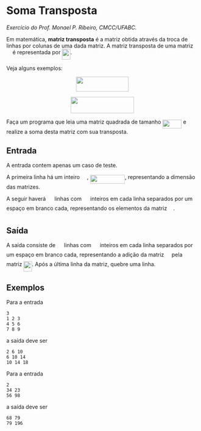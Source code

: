 # Soma Transposta
*Exercício do Prof. Monael P. Ribeiro, CMCC/UFABC.*

Em matemática, **matriz transposta** é a matriz obtida através da
troca de linhas por colunas de uma dada matriz. A matriz transposta
de uma matriz <img src="https://rawgit.com/alessandrojean/POO-2018.2/master/classes/laboratory/2018.06.08/extra/soma-transposta/svgs/53d147e7f3fe6e47ee05b88b166bd3f6.svg?invert_in_darkmode" align=middle width=12.328800000000005pt height=22.46574pt/> é representada por <img src="https://rawgit.com/alessandrojean/POO-2018.2/master/classes/laboratory/2018.06.08/extra/soma-transposta/svgs/99f7812af37ee7004df7177a1e821ec5.svg?invert_in_darkmode" align=middle width=21.862500000000004pt height=27.656969999999987pt/>.

Veja alguns exemplos:

<p align="center"><img src="https://rawgit.com/alessandrojean/POO-2018.2/master/classes/laboratory/2018.06.08/extra/soma-transposta/svgs/c764688ca8000794d79688a9f589a558.svg?invert_in_darkmode" align=middle width=137.296335pt height=39.45249pt/></p>

<p align="center"><img src="https://rawgit.com/alessandrojean/POO-2018.2/master/classes/laboratory/2018.06.08/extra/soma-transposta/svgs/efe947538344aab7a956ae30d6058ac4.svg?invert_in_darkmode" align=middle width=165.60719999999998pt height=43.251615pt/></p>

Faça um programa que leia uma matriz quadrada de tamanho <img src="https://rawgit.com/alessandrojean/POO-2018.2/master/classes/laboratory/2018.06.08/extra/soma-transposta/svgs/a964749a6b635295960fe89162eda4de.svg?invert_in_darkmode" align=middle width=50.091195pt height=22.46574pt/> 
e realize a soma desta matriz com sua transposta.

## Entrada

A entrada contem apenas um caso de teste.

A primeira linha há um inteiro <img src="https://rawgit.com/alessandrojean/POO-2018.2/master/classes/laboratory/2018.06.08/extra/soma-transposta/svgs/f9c4988898e7f532b9f826a75014ed3c.svg?invert_in_darkmode" align=middle width=14.999985000000004pt height=22.46574pt/>, <img src="https://rawgit.com/alessandrojean/POO-2018.2/master/classes/laboratory/2018.06.08/extra/soma-transposta/svgs/086ffa642ea3ceb92535d0d050e5b5cc.svg?invert_in_darkmode" align=middle width=91.712115pt height=22.46574pt/>, representando
a dimensão das matrizes.

A seguir haverá <img src="https://rawgit.com/alessandrojean/POO-2018.2/master/classes/laboratory/2018.06.08/extra/soma-transposta/svgs/f9c4988898e7f532b9f826a75014ed3c.svg?invert_in_darkmode" align=middle width=14.999985000000004pt height=22.46574pt/> linhas com <img src="https://rawgit.com/alessandrojean/POO-2018.2/master/classes/laboratory/2018.06.08/extra/soma-transposta/svgs/f9c4988898e7f532b9f826a75014ed3c.svg?invert_in_darkmode" align=middle width=14.999985000000004pt height=22.46574pt/> inteiros em cada linha
separados por um espaço em branco cada, representando 
os elementos da matriz <img src="https://rawgit.com/alessandrojean/POO-2018.2/master/classes/laboratory/2018.06.08/extra/soma-transposta/svgs/53d147e7f3fe6e47ee05b88b166bd3f6.svg?invert_in_darkmode" align=middle width=12.328800000000005pt height=22.46574pt/>.

## Saída

A saída consiste de <img src="https://rawgit.com/alessandrojean/POO-2018.2/master/classes/laboratory/2018.06.08/extra/soma-transposta/svgs/f9c4988898e7f532b9f826a75014ed3c.svg?invert_in_darkmode" align=middle width=14.999985000000004pt height=22.46574pt/> linhas com <img src="https://rawgit.com/alessandrojean/POO-2018.2/master/classes/laboratory/2018.06.08/extra/soma-transposta/svgs/f9c4988898e7f532b9f826a75014ed3c.svg?invert_in_darkmode" align=middle width=14.999985000000004pt height=22.46574pt/> inteiros em cada linha separados
por um espaço em branco cada, representando a adição da matriz <img src="https://rawgit.com/alessandrojean/POO-2018.2/master/classes/laboratory/2018.06.08/extra/soma-transposta/svgs/53d147e7f3fe6e47ee05b88b166bd3f6.svg?invert_in_darkmode" align=middle width=12.328800000000005pt height=22.46574pt/>
pela matriz <img src="https://rawgit.com/alessandrojean/POO-2018.2/master/classes/laboratory/2018.06.08/extra/soma-transposta/svgs/99f7812af37ee7004df7177a1e821ec5.svg?invert_in_darkmode" align=middle width=21.862500000000004pt height=27.656969999999987pt/>. Após a última linha da matriz, quebre uma linha.

## Exemplos

Para a entrada

    3
    1 2 3
    4 5 6
    7 8 9

a saída deve ser

    2 6 10
    6 10 14
    10 14 18

Para a entrada

    2
    34 23
    56 98

a saída deve ser

    68 79
    79 196
